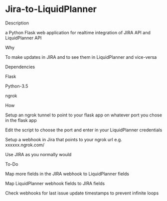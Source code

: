 # Jira-to-LiquidPlanner
Description

a Python Flask web application for realtime integration of JIRA API and LiquidPlanner API



Why

To make updates in JIRA and to see them in LiquidPlanner and vice-versa



Dependencies

Flask

Python-3.5

ngrok



How

Setup an ngrok tunnel to point to your flask app on whatever port you chose in the flask app 

Edit the script to choose the port and enter in your LiquidPlanner credentials

Setup a webhook in Jira that points to your ngrok url e.g. xxxxxx.ngrok.com/

Use JIRA as you normally would



To-Do

Map more fields in the JIRA webhook to LiquidPlanner fields

Map LiquidPlanner webhook fields to JIRA fields

Check webhooks for last issue update timestamps to prevent infinite loops
